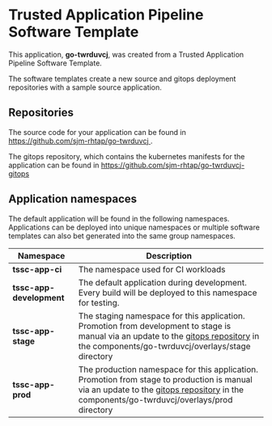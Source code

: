 # Trusted Application Pipeline Software Template

This application, **go-twrduvcj**, was created from a Trusted Application Pipeline Software Template.

The software templates create a new source and gitops deployment repositories with a sample source application. 

## Repositories

The source code for your application can be found in [https://github.com/sjm-rhtap/go-twrduvcj ](https://github.com/sjm-rhtap/go-twrduvcj ).
 
The gitops repository, which contains the kubernetes manifests for the application can be found in 
[https://github.com/sjm-rhtap/go-twrduvcj-gitops ](https://github.com/sjm-rhtap/go-twrduvcj-gitops ) 

## Application namespaces 

The default application will be found in the following namespaces. Applications can be deployed into unique namespaces or multiple software templates can also bet generated into the same group namespaces.  

|  Namespace   |  Description   |  
| -------- | -------- |
| **tssc-app-ci** | The namespace used for CI workloads |
| **tssc-app-development** | The default application during development. Every build will be deployed to this namespace for testing. |
| **tssc-app-stage** | The staging namespace for this application. Promotion from development to stage is manual via an update to the [gitops repository](https://github.com/sjm-rhtap/go-twrduvcj-gitops ) in the components/go-twrduvcj/overlays/stage directory |
| **tssc-app-prod** | The production namespace for this application. Promotion from stage to production is manual via an update to the [gitops repository](https://github.com/sjm-rhtap/go-twrduvcj-gitops ) in the components/go-twrduvcj/overlays/prod directory |